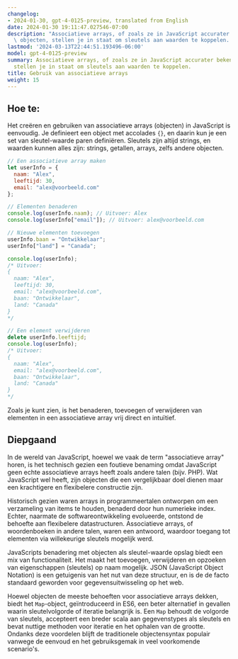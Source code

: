 ```yaml
---
changelog:
- 2024-01-30, gpt-4-0125-preview, translated from English
date: 2024-01-30 19:11:47.027546-07:00
description: "Associatieve arrays, of zoals ze in JavaScript accurater bekend staan,\
  \ objecten, stellen je in staat om sleutels aan waarden te koppelen. Dit is bijzonder\u2026"
lastmod: '2024-03-13T22:44:51.193496-06:00'
model: gpt-4-0125-preview
summary: Associatieve arrays, of zoals ze in JavaScript accurater bekend staan, objecten,
  stellen je in staat om sleutels aan waarden te koppelen.
title: Gebruik van associatieve arrays
weight: 15
---
```


## Hoe te:
Het creëren en gebruiken van associatieve arrays (objecten) in JavaScript is eenvoudig. Je definieert een object met accolades `{}`, en daarin kun je een set van sleutel-waarde paren definiëren. Sleutels zijn altijd strings, en waarden kunnen alles zijn: strings, getallen, arrays, zelfs andere objecten.

```javascript
// Een associatieve array maken
let userInfo = {
  naam: "Alex",
  leeftijd: 30,
  email: "alex@voorbeeld.com"
};

// Elementen benaderen
console.log(userInfo.naam); // Uitvoer: Alex
console.log(userInfo["email"]); // Uitvoer: alex@voorbeeld.com

// Nieuwe elementen toevoegen
userInfo.baan = "Ontwikkelaar";
userInfo["land"] = "Canada";

console.log(userInfo);
/* Uitvoer:
{
  naam: "Alex",
  leeftijd: 30,
  email: "alex@voorbeeld.com",
  baan: "Ontwikkelaar",
  land: "Canada"
}
*/

// Een element verwijderen
delete userInfo.leeftijd;
console.log(userInfo);
/* Uitvoer:
{
  naam: "Alex",
  email: "alex@voorbeeld.com",
  baan: "Ontwikkelaar",
  land: "Canada"
}
*/
```

Zoals je kunt zien, is het benaderen, toevoegen of verwijderen van elementen in een associatieve array vrij direct en intuïtief.

## Diepgaand
In de wereld van JavaScript, hoewel we vaak de term "associatieve array" horen, is het technisch gezien een foutieve benaming omdat JavaScript geen echte associatieve arrays heeft zoals andere talen (bijv. PHP). Wat JavaScript wel heeft, zijn objecten die een vergelijkbaar doel dienen maar een krachtigere en flexibelere constructie zijn.

Historisch gezien waren arrays in programmeertalen ontworpen om een verzameling van items te houden, benaderd door hun numerieke index. Echter, naarmate de softwareontwikkeling evolueerde, ontstond de behoefte aan flexibelere datastructuren. Associatieve arrays, of woordenboeken in andere talen, waren een antwoord, waardoor toegang tot elementen via willekeurige sleutels mogelijk werd.

JavaScripts benadering met objecten als sleutel-waarde opslag biedt een mix van functionaliteit. Het maakt het toevoegen, verwijderen en opzoeken van eigenschappen (sleutels) op naam mogelijk. JSON (JavaScript Object Notation) is een getuigenis van het nut van deze structuur, en is de de facto standaard geworden voor gegevensuitwisseling op het web.

Hoewel objecten de meeste behoeften voor associatieve arrays dekken, biedt het `Map`-object, geïntroduceerd in ES6, een beter alternatief in gevallen waarin sleutelvolgorde of iteratie belangrijk is. Een `Map` behoudt de volgorde van sleutels, accepteert een breder scala aan gegevenstypes als sleutels en bevat nuttige methoden voor iteratie en het ophalen van de grootte. Ondanks deze voordelen blijft de traditionele objectensyntax populair vanwege de eenvoud en het gebruiksgemak in veel voorkomende scenario's.
